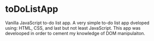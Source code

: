 # toDoListApp

Vanilla JavaScript to-do list app. A very simple to-do list app dveloped using: HTML, CSS, and last but not least JavaScript. This app was develooped in order to cement my knowledge of DOM manipulaiton.